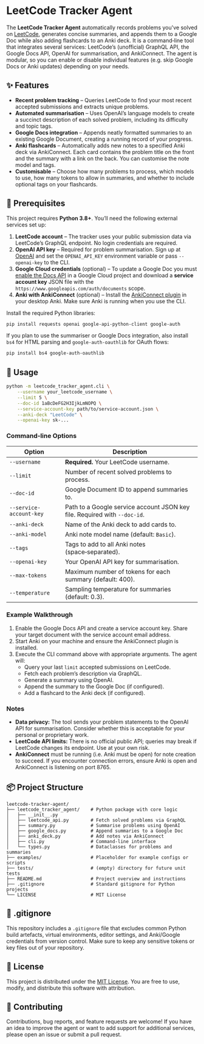 <!--
  LeetCode Tracker Agent

  This project automates the process of tracking your progress on
  [LeetCode](https://leetcode.com/). It retrieves recently solved problems for
  a given user, summarises each problem with the help of a large language
  model, and updates both a Google Doc and an Anki deck with the results.
  With this agent you can maintain a living study log and flashcard deck
  without manual copying and pasting.
-->

# LeetCode Tracker Agent

The **LeetCode Tracker Agent** automatically records problems you've solved on
[LeetCode](https://leetcode.com/), generates concise summaries, and appends
them to a Google Doc while also adding flashcards to an Anki deck. It is a
command‑line tool that integrates several services: LeetCode’s (unofficial)
GraphQL API, the Google Docs API, OpenAI for summarisation, and
AnkiConnect. The agent is modular, so you can enable or disable individual
features (e.g. skip Google Docs or Anki updates) depending on your needs.

## ✨ Features

- **Recent problem tracking** – Queries LeetCode to find your most recent
  accepted submissions and extracts unique problems.
- **Automated summarisation** – Uses OpenAI’s language models to create a
  succinct description of each solved problem, including its difficulty and
  topic tags.
- **Google Docs integration** – Appends neatly formatted summaries to an
  existing Google Document, creating a running record of your progress.
- **Anki flashcards** – Automatically adds new notes to a specified Anki deck
  via AnkiConnect. Each card contains the problem title on the front and the
  summary with a link on the back. You can customise the note model and
  tags.
- **Customisable** – Choose how many problems to process, which models to use,
  how many tokens to allow in summaries, and whether to include optional tags
  on your flashcards.

## 🧰 Prerequisites

This project requires **Python 3.8+**. You’ll need the following external
services set up:

1. **LeetCode account** – The tracker uses your public submission data via
   LeetCode’s GraphQL endpoint. No login credentials are required.
2. **OpenAI API key** – Required for problem summarisation. Sign up at
   [OpenAI](https://openai.com/api/) and set the `OPENAI_API_KEY` environment
   variable or pass `--openai-key` to the CLI.
3. **Google Cloud credentials** (optional) – To update a Google Doc you must
   [enable the Docs API](https://developers.google.com/docs/api/quickstart/python)
   in a Google Cloud project and download a **service account key** JSON file
   with the `https://www.googleapis.com/auth/documents` scope.
4. **Anki with AnkiConnect** (optional) – Install the
   [AnkiConnect plugin](https://ankiweb.net/shared/info/2055492159) in your
   desktop Anki. Make sure Anki is running when you use the CLI.

Install the required Python libraries:

```bash
pip install requests openai google-api-python-client google-auth
```

If you plan to use the summariser or Google Docs integration, also install
`bs4` for HTML parsing and `google-auth-oauthlib` for OAuth flows:

```bash
pip install bs4 google-auth-oauthlib
```

## 🚀 Usage

```bash
python -m leetcode_tracker_agent.cli \
    --username your_leetcode_username \
    --limit 5 \
    --doc-id 1aBcDeFG2H3IjkLmNOPQ \
    --service-account-key path/to/service-account.json \
    --anki-deck "LeetCode" \
    --openai-key sk-... 
```

### Command‑line Options

| Option                   | Description                                                              |
|--------------------------|--------------------------------------------------------------------------|
| `--username`             | **Required.** Your LeetCode username.                                    |
| `--limit`                | Number of recent solved problems to process.                             |
| `--doc-id`               | Google Document ID to append summaries to.                               |
| `--service-account-key`  | Path to a Google service account JSON key file. Required with `--doc-id`. |
| `--anki-deck`            | Name of the Anki deck to add cards to.                                   |
| `--anki-model`           | Anki note model name (default: `Basic`).                                 |
| `--tags`                 | Tags to add to all Anki notes (space‑separated).                          |
| `--openai-key`           | Your OpenAI API key for summarisation.                                   |
| `--max-tokens`           | Maximum number of tokens for each summary (default: 400).                |
| `--temperature`          | Sampling temperature for summaries (default: 0.3).                      |

### Example Walkthrough

1. Enable the Google Docs API and create a service account key. Share your
   target document with the service account email address.
2. Start Anki on your machine and ensure the AnkiConnect plugin is installed.
3. Execute the CLI command above with appropriate arguments. The agent will:
   - Query your last `limit` accepted submissions on LeetCode.
   - Fetch each problem’s description via GraphQL.
   - Generate a summary using OpenAI.
   - Append the summary to the Google Doc (if configured).
   - Add a flashcard to the Anki deck (if configured).

### Notes

- **Data privacy:** The tool sends your problem statements to the OpenAI API
  for summarisation. Consider whether this is acceptable for your personal
  or proprietary work.
- **LeetCode API limits:** There is no official public API; queries may break
  if LeetCode changes its endpoint. Use at your own risk.
- **AnkiConnect** must be running (i.e. Anki must be open) for note creation to
  succeed. If you encounter connection errors, ensure Anki is open and
  AnkiConnect is listening on port 8765.

## 📦 Project Structure

```
leetcode-tracker-agent/
├── leetcode_tracker_agent/    # Python package with core logic
│   ├── __init__.py
│   ├── leetcode_api.py        # Fetch solved problems via GraphQL
│   ├── summary.py             # Summarise problems using OpenAI
│   ├── google_docs.py         # Append summaries to a Google Doc
│   ├── anki_deck.py           # Add notes via AnkiConnect
│   ├── cli.py                 # Command‑line interface
│   └── types.py               # Dataclasses for problems and summaries
├── examples/                  # Placeholder for example configs or scripts
├── tests/                     # (empty) directory for future unit tests
├── README.md                  # Project overview and instructions
├── .gitignore                 # Standard gitignore for Python projects
└── LICENSE                    # MIT License
```

## 🧹 .gitignore

This repository includes a `.gitignore` file that excludes common
Python build artefacts, virtual environments, editor settings, and
Anki/Google credentials from version control. Make sure to keep any
sensitive tokens or key files out of your repository.

## 📄 License

This project is distributed under the [MIT License](LICENSE). You are free to
use, modify, and distribute this software with attribution.

## 🤝 Contributing

Contributions, bug reports, and feature requests are welcome! If you have an
idea to improve the agent or want to add support for additional services,
please open an issue or submit a pull request.